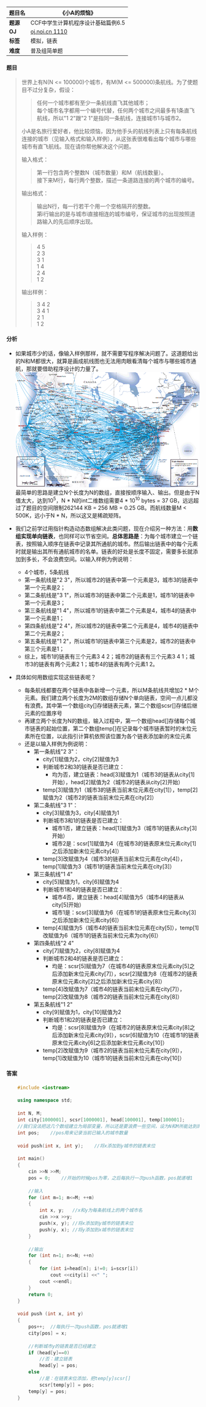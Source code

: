 |题目名|《小A的烦恼》|  
|---|---|  
|**题源**|CCF中学生计算机程序设计基础篇例6.5|  
|**OJ**|[oj.noi.cn 1110](http://oj.noi.cn/oj/#main/show/1110)|  
|**标签**|模拟，链表|  
|**难度**|普及组简单题|  

#### 题目  

> 世界上有N(N <= 100000)个城市，有M(M <= 500000)条航线。为了使题目不过分复杂，假设：  
>> 任何一个城市都有至少一条航线直飞其他城市；  
>> 每个城市名字都用一个编号代替，任何两个城市之间最多有1条直飞航线，所以"1 2"跟"2 1"是指同一条航线，连接城市1与城市2。  
> 
> 小A是名旅行爱好者，他比较烦恼，因为他手头的航线列表上只有每条航线连接的城市（见输入格式和输入样例），从这张表很难看出每个城市与哪些城市有直飞航线。现在请你帮他解决这个问题。
> 
> 输入格式：  
>> 第一行包含两个整数N（城市数量）和M（航线数量）。  
>> 接下来M行，每行两个整数，描述一条道路连接的两个城市的编号。
>
> 输出格式：  
>> 输出N行，每一行若干个用一个空格隔开的整数。  
>> 第i行输出的是与城市i直接相连的城市编号，保证城市的出现按照道路输入的先后顺序出现。  
>
> 输入样例：  
>> 4 5  
>> 2 3  
>> 3 1  
>> 1 4  
>> 2 4  
>> 1 2  
>> 
> 输出样例：  
>> 3 4 2  
>> 3 4 1  
>> 2 1  
>> 1 2  

#### 分析  

* 如果城市少的话，像输入样例那样，就不需要写程序解决问题了。这道题给出的N和M都很大，就算是画成航线图也无法用肉眼看清每个城市与哪些城市通航，那就要借助程序设计的力量了。  
![](/diagrams/oj.noi.cn%201110%20小A的烦恼2.gif)  
最简单的思路是建立N个长度为N的数组，直接按顺序输入、输出。但是由于N值太大，达到10<sup>5</sup>，N * N的int二维数组需要4 * 10<sup>10</sup> bytes = 37 GB，远远超过了题目的空间限制262144 KB = 256 MB = 0.25 GB。而航线数量M < 500K，远小于N * N，所以这又是稀疏矩阵。  

* 我们之前学过用指针构造动态数组解决此类问题，现在介绍另一种方法：用**数组实现单向链表**，也同样可以节省空间。**总体思路是**：为每个城市建立一个链表，按照输入顺序在链表中记录其所通航的城市。然后输出链表中的每个元素时就是输出其所有通航城市的名单。链表的好处是长度不固定，需要多长就添加到多长，不会浪费空间。以输入样例为例说明：  
	* 4个城市，5条航线  
	* 第一条航线是"2 3"，所以城市2的链表中第一个元素是3，城市3的链表中第一个元素是2；  
	* 第二条航线是"3 1"，所以城市3的链表中第二个元素是1，城市1的链表中第一个元素是3；  
	* 第三条航线是"1 4"，所以城市1的链表中第二个元素是4，城市4的链表中第一个元素是1；  
	* 第四条航线是"2 4"，所以城市2的链表中第二个元素是4，城市4的链表中第二个元素是2；  
	* 第五条航线是"1 2"，所以城市1的链表中第三个元素是2，城市2的链表中第三个元素是1；  
	* 综上，城市1的链表有三个元素3 4 2；城市2的链表有三个元素3 4 1；城市3的链表有两个元素2 1；城市4的链表有两个元素1 2。  

* 具体如何用数组实现这些链表呢？  
	* 每条航线都要在两个链表中各新增一个元素，所以M条航线共增加2 * M个元素。我们建立两个长度为2M的数组存储N个单向链表，空间一点儿都没有浪费。其中第一个数组city[]存储链表元素，第二个数组scsr[]存储后继元素的位置序号  
	* 再建立两个长度为N的数组，输入过程中，第一个数组head[]存储每个城市链表的起始位置，第二个数组temp[]在记录每个城市链表暂时的末位元素所在位置，以此指引计算机依照该位置为各个链表添加新的末位元素  
	* 还是以输入样例为例说明：  
		* 第一条航线"2 3"：
			* city[1]赋值为2，city[2]赋值为3
			* 判断城市2和3的链表是否已建立：  
				* 均为否，建立链表：head[3]赋值为1（城市3的链表从city[1]开始），head[2]赋值为2（城市2的链表从city[2]开始）
			* temp[3]赋值为1（城市3的链表当前末位元素在city[1]），temp[2]赋值为2（城市2的链表当前末位元素在city[2]）  
		* 第二条航线"3 1"：
			* city[3]赋值为3，city[4]赋值为1  
			* 判断城市3和1的链表是否已建立：  
				* 城市1否，建立链表：head[1]赋值为3（城市1的链表从city[3]开始）  
				* 城市2是：scsr[1]赋值为4（在城市3的链表原末位元素city[1]之后添加新末位元素city[4]）  
			* temp[3]改赋值为4（城市3的链表当前末位元素在city[4]），temp[1]赋值为3（城市1的链表当前末位元素在city[3]）  
		* 第三条航线"1 4"  
			* city[5]赋值为1，city[6]赋值为4  
			* 判断城市1和4的链表是否已建立：  
				* 城市4否，建立链表：head[4]赋值为5（城市4的链表从city[5]开始）  
				* 城市1是：scsr[3]赋值为6（在城市1的链表原末位元素city[3]之后添加新末位元素city[6]）
			* temp[4]赋值为5（城市4的链表当前末位元素在city[5]），temp[1]改赋值为6（城市1的链表当前末位元素为city[6]）  
		* 第四条航线"2 4"  
			* city[7]赋值为2，city[8]赋值为4  
			* 判断城市2和4的链表是否已建立：  
				* 均是：scsr[5]赋值为7（在城市4的链表原末位元素city[5]之后添加新末位元素city[7]），scsr[2]赋值为8（在城市2的链表原末位元素city[2]之后添加新末位元素city[8]）  
			* temp[4]改赋值为7（城市4的链表当前末位元素在city[7]），temp[2]改赋值为8（城市2的链表当前末位元素在city[8]）  
		* 第五条航线"1 2"  
			* city[9]赋值为1，city[10]赋值为2  
			* 判断城市1和2的链表是否已建立：  
				* 均是：scsr[8]赋值为9（在城市2的链表原末位元素city[8]之后添加新末位元素city[9]），scsr[6]赋值为10（在城市1的链表原末位元素city[6]之后添加新末位元素city[10]）  
			* temp[2]改赋值为9（城市2的链表当前末位元素在city[9]），temp[1]改赋值为10（城市1的链表当前末位元素在city[10]）  

#### 答案  
```cpp
	#include <iostream>

	using namespace std;

	int N, M;
	int city[1000001], scsr[1000001], head[100001], temp[100001];
	//我们没法把这几个数组建立为局部变量，所以还是要浪费一些空间，设为N和M所能达到的最大值 
	int pos;	//pos用来记录当前已输入的城市数量 

	void push(int x, int y);	//将x添加到y城市的链表末位 

	int main()
	{	 
		cin >>N >>M;
		pos = 0;	//开始的时候pos为零，之后每执行一次push函数，pos就递增1 

		//输入 
		for (int m=1; m<=M; ++m)
		{
			int x, y;	//x和y为每条航线上的两个城市名
			cin >>x >>y;
			push(x, y);	//将x添加到y城市的链表末位
			push(y, x);	//将y添加到x城市的链表末位
		}

		//输出 
		for (int n=1; n<=N; ++n)
		{
			for (int i=head[n]; i!=0; i=scsr[i])
				cout <<city[i] <<" ";
			cout <<endl;
		}
		return 0;
	}

	void push (int x, int y)
	{
		pos++;	//每执行一次push函数，pos就递增1 
		city[pos] = x;

		//判断城市y的链表是否已经建立
		if (head[y]==0)
			//否：建立链表
			head[y] = pos;
		else
			//是：在链表末位添加，把temp[y]scsr[] 
			scsr[temp[y]] = pos;
		temp[y] = pos;
	}
```
